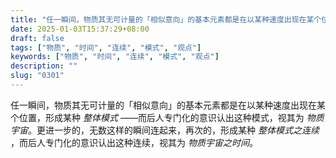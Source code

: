 ```yaml
---
title: "任一瞬间，物质其无可计量的「相似意向」的基本元素都是在以某种速度出现在某个位置，形成某种整体性的模式——而后人专门化的意识认出这种模式，视其为物质宇宙。"
date: 2025-01-03T15:37:29+08:00
draft: false
tags: ["物质", "时间", "连续", "模式", "观点"]
keywords: ["物质", "时间", "连续", "模式", "观点"]
description: ""
slug: "0301"
---
```


任一瞬间，物质其无可计量的「相似意向」的基本元素都是在以某种速度出现在某个位置，形成某种 *整体模式* ——而后人专门化的意识认出这种模式，视其为 *物质宇宙*。更进一步的，无数这样的瞬间连起来，再次的，形成某种 *整体模式之连续* ，而后人专门化的意识认出这种连续，视其为 *物质宇宙之时间*。